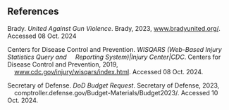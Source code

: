## References


Brady. _United Against Gun Violence_. Brady, 2023, www.bradyunited.org/. Accessed 08 Oct. 2024

Centers for Disease Control and Prevention. _WISQARS (Web-Based Injury Statistics Query and_ 
    &nbsp;&nbsp;&nbsp;&nbsp;_Reporting System)|Injury Center|CDC_. Centers for Disease Control and Prevention, 2019, 
    &nbsp;&nbsp;&nbsp;&nbsp;www.cdc.gov/injury/wisqars/index.html. Accessed 08 Oct. 2024.

Secretary of Defense. _DoD Budget Request_. Secretary of Defense, 2023, 
    &nbsp;&nbsp;&nbsp;&nbsp;comptroller.defense.gov/Budget-Materials/Budget2023/. Accessed 10 Oct. 2024.

